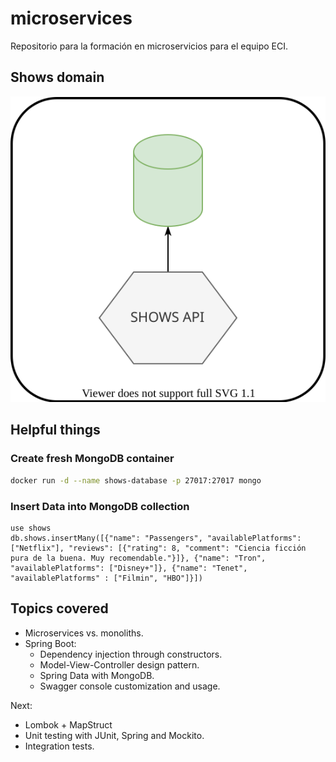 # microservices

Repositorio para la formación en microservicios para el equipo ECI.

## Shows domain

![Shows domain](domain.svg)

## Helpful things

### Create fresh MongoDB container

```bash
docker run -d --name shows-database -p 27017:27017 mongo
```

### Insert Data into MongoDB collection

```
use shows
db.shows.insertMany([{"name": "Passengers", "availablePlatforms": ["Netflix"], "reviews": [{"rating": 8, "comment": "Ciencia ficción pura de la buena. Muy recomendable."}]}, {"name": "Tron", "availablePlatforms": ["Disney+"]}, {"name": "Tenet", "availablePlatforms" : ["Filmin", "HBO"]}])
```

## Topics covered

* Microservices vs. monoliths.
* Spring Boot:
  * Dependency injection through constructors.
  * Model-View-Controller design pattern.
  * Spring Data with MongoDB.
  * Swagger console customization and usage.

Next:

* Lombok + MapStruct
* Unit testing with JUnit, Spring and Mockito.
* Integration tests.